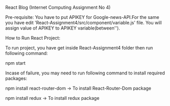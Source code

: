 
React Blog (Internet Computing Assignment No 4)

Pre-requisite:
You have to put APIKEY for Google-news-API.For the same you have edit 'React-Assignment4/src/component/variable.js' file. You will assign value of APIKEY to APIKEY variable(between'').

How to Run React Project:

To run project, you have get inside React-Assignment4 folder then run following command:

npm start

Incase of failure, you may need to run following command to install required packages:

npm install react-router-dom    -> To install React-Router-Dom package


npm install redux               -> To install redux package     
